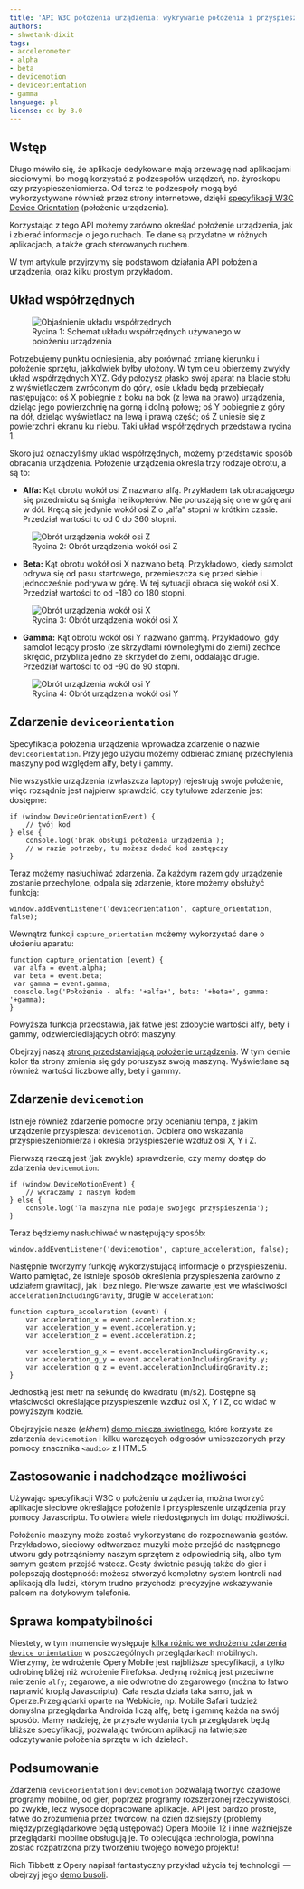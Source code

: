 ```yaml
---
title: 'API W3C położenia urządzenia: wykrywanie położenia i przyspieszenia'
authors:
- shwetank-dixit
tags:
- accelerometer
- alpha
- beta
- devicemotion
- deviceorientation
- gamma
language: pl
license: cc-by-3.0
---
```


## Wstęp

Długo mówiło się, że aplikacje dedykowane mają przewagę nad aplikacjami sieciowymi, bo mogą korzystać z podzespołów urządzeń, np. żyroskopu czy przyspieszeniomierza. Od teraz te podzespoły mogą być wykorzystywane również przez strony internetowe, dzięki [specyfikacji W3C Device Orientation][1] (położenie urządzenia).

[1]: http://dev.w3.org/geo/api/spec-source-orientation.html

Korzystając z tego API możemy zarówno określać położenie urządzenia, jak i zbierać informacje o jego ruchach. Te dane są przydatne w różnych aplikacjach, a także grach sterowanych ruchem.

W tym artykule przyjrzymy się podstawom działania API położenia urządzenia, oraz kilku prostym przykładom.

## Układ współrzędnych

<figure id="figure-1">
	<img src="/articles/w3c-device-orientation-api/device-axes.png" alt="Objaśnienie układu współrzędnych">
	<figcaption markdown="span">Rycina 1: Schemat układu współrzędnych używanego w położeniu urządzenia</figcaption>
</figure>

Potrzebujemy punktu odniesienia, aby porównać zmianę kierunku i położenie sprzętu, jakkolwiek byłby ułożony. W tym celu obierzemy zwykły układ współrzędnych XYZ. Gdy położysz płasko swój aparat na blacie stołu z wyświetlaczem zwróconym do góry, osie układu będą przebiegały następująco: oś X pobiegnie z boku na bok (z lewa na prawo) urządzenia, dzieląc jego powierzchnię na górną i dolną połowę; oś Y pobiegnie z góry na dół, dzieląc wyświetlacz na lewą i prawą część; oś Z uniesie się z powierzchni ekranu ku niebu. Taki układ współrzędnych przedstawia rycina 1.

Skoro już oznaczyliśmy układ współrzędnych, możemy przedstawić sposób obracania urządzenia. Położenie urządzenia określa trzy rodzaje obrotu, a są to:

- **Alfa:** Kąt obrotu wokół osi Z nazwano alfą. Przykładem tak obracającego się przedmiotu są śmigła helikopterów. Nie poruszają się one w górę ani w dół. Kręcą się jedynie wokół osi Z o „alfa” stopni w krótkim czasie. Przedział wartości to od 0 do 360 stopni.

<figure id="figure-2">
	<img src="/articles/w3c-device-orientation-api/device-alpha.png" alt="Obrót urządzenia wokół osi Z">
	<figcaption markdown="span">Rycina 2: Obrót urządzenia wokół osi Z</figcaption>
</figure>

- **Beta:** Kąt obrotu wokół osi X nazwano betą. Przykładowo, kiedy samolot odrywa się od pasu startowego, przemieszcza się przed siebie i jednocześnie podrywa w górę. W tej sytuacji obraca się wokół osi X. Przedział wartości to od -180 do 180 stopni.

<figure id="figure-3">
	<img src="/articles/w3c-device-orientation-api/device-beta.png" alt="Obrót urządzenia wokół osi X">
	<figcaption markdown="span">Rycina 3: Obrót urządzenia wokół osi X</figcaption>
</figure>

- **Gamma:** Kąt obrotu wokół osi Y nazwano gammą. Przykładowo, gdy samolot lecący prosto (ze skrzydłami równoległymi do ziemi) zechce skręcić, przybliża jedno ze skrzydeł do ziemi, oddalając drugie. Przedział wartości to od -90 do 90 stopni.

<figure id="figure-4">
	<img src="/articles/w3c-device-orientation-api/device-gamma.png" alt="Obrót urządzenia wokół osi Y">
	<figcaption markdown="span">Rycina 4: Obrót urządzenia wokół osi Y</figcaption>
</figure>

## Zdarzenie `deviceorientation`

Specyfikacja położenia urządzenia wprowadza zdarzenie o nazwie `deviceorientation`. Przy jego użyciu możemy odbierać zmianę przechylenia maszyny pod względem alfy, bety i gammy.

Nie wszystkie urządzenia (zwłaszcza laptopy) rejestrują swoje położenie, więc rozsądnie jest najpierw sprawdzić, czy tytułowe zdarzenie jest dostępne:

	if (window.DeviceOrientationEvent) {
		// twój kod
	} else {
		console.log('brak obsługi położenia urządzenia');
		// w razie potrzeby, tu możesz dodać kod zastępczy
	}

Teraz możemy nasłuchiwać zdarzenia. Za każdym razem gdy urządzenie zostanie przechylone, odpala się zdarzenie, które możemy obsłużyć funkcją:

	window.addEventListener('deviceorientation', capture_orientation, false);

Wewnątrz funkcji `capture_orientation` możemy wykorzystać dane o ułożeniu aparatu:

	function capture_orientation (event) {
	 var alfa = event.alpha;
	 var beta = event.beta;
	 var gamma = event.gamma;
	 console.log('Położenie - alfa: '+alfa+', beta: '+beta+', gamma: '+gamma);
	}

Powyższa funkcja przedstawia, jak łatwe jest zdobycie wartości alfy, bety i gammy, odzwierciedlających obrót maszyny.

Obejrzyj naszą [stronę przedstawiającą położenie urządzenia][6]. W tym demie kolor tła strony zmienia się gdy poruszysz swoją maszyną. Wyświetlane są również wartości liczbowe alfy, bety i gammy.

[6]: /articles/w3c-device-orientation-api/dodemo.htm

## Zdarzenie `devicemotion`

Istnieje również zdarzenie pomocne przy ocenianiu tempa, z jakim urządzenie przyspiesza: `devicemotion`. Odbiera ono wskazania przyspieszeniomierza i określa przyspieszenie wzdłuż osi X, Y i Z.

Pierwszą rzeczą jest (jak zwykle) sprawdzenie, czy mamy dostęp do zdarzenia `devicemotion`:

	if (window.DeviceMotionEvent) {
		// wkraczamy z naszym kodem
	} else {
		console.log('Ta maszyna nie podaje swojego przyspieszenia');
	}

Teraz będziemy nasłuchiwać w następujący sposób:

	window.addEventListener('devicemotion', capture_acceleration, false);

Następnie tworzymy funkcję wykorzystującą informacje o przyspieszeniu. Warto pamiętać, że istnieje sposób określenia przyspieszenia zarówno z udziałem grawitacji, jak i bez niego. Pierwsze zawarte jest we właściwości `accelerationIncludingGravity`, drugie w `acceleration`:

	function capture_acceleration (event) {
		var acceleration_x = event.acceleration.x;
		var acceleration_y = event.acceleration.y;
		var acceleration_z = event.acceleration.z;

		var acceleration_g_x = event.accelerationIncludingGravity.x;
		var acceleration_g_y = event.accelerationIncludingGravity.y;
		var acceleration_g_z = event.accelerationIncludingGravity.z;
	}

Jednostką jest metr na sekundę do kwadratu (m/s2). Dostępne są właściwości określające przyspieszenie wzdłuż osi X, Y i Z, co widać w powyższym kodzie.

Obejrzyjcie nasze (*ekhem*) [demo miecza świetlnego][7], które korzysta ze zdarzenia `devicemotion` i kilku warczących odgłosów umieszczonych przy pomocy znacznika `<audio>` z HTML5.

[7]: /articles/w3c-device-orientation-api/laser-sword-demo.htm

## Zastosowanie i nadchodzące możliwości

Używając specyfikacji W3C o położeniu urządzenia, można tworzyć aplikacje sieciowe określające położenie i przyspieszenie urządzenia przy pomocy Javascriptu. To otwiera wiele niedostępnych im dotąd możliwości.

Położenie maszyny może zostać wykorzystane do rozpoznawania gestów. Przykładowo, sieciowy odtwarzacz muzyki może przejść do następnego utworu gdy potrząśniemy naszym sprzętem z odpowiednią siłą, albo tym samym gestem przejść wstecz. Gesty świetnie pasują także do gier i polepszają dostępność: możesz stworzyć kompletny system kontroli nad aplikacją dla ludzi, którym trudno przychodzi precyzyjne wskazywanie palcem na dotykowym telefonie.

## Sprawa kompatybilności

Niestety, w tym momencie występuje [kilka różnic we wdrożeniu zdarzenia `device orientation`][8] w poszczególnych przeglądarkach mobilnych. Wierzymy, że wdrożenie Opery Mobile jest najbliższe specyfikacji, a tylko odrobinę bliżej niż wdrożenie Firefoksa. Jedyną różnicą jest przeciwne mierzenie `alfy`; zegarowe, a nie odwrotne do zegarowego (można to łatwo naprawić kroplą Javascriptu). Cała reszta działa taka samo, jak w Operze.Przeglądarki oparte na Webkicie, np. Mobile Safari tudzież domyślna przeglądarka Androida liczą alfę, betę i gammę każda na swój sposób. Mamy nadzieję, że przyszłe wydania tych przeglądarek będą bliższe specyfikacji, pozwalając twórcom aplikacji na łatwiejsze odczytywanie położenia sprzętu w ich dziełach.

[8]: http://lists.w3.org/Archives/Public/public-geolocation/2012Jun/0000.html

## Podsumowanie

Zdarzenia `deviceorientation` i `devicemotion` pozwalają tworzyć czadowe programy mobilne, od gier, poprzez programy rozszerzonej rzeczywistości, po zwykłe, lecz wysoce dopracowane aplikacje. API jest bardzo proste, łatwe do zrozumienia przez twórców, na dzień dzisiejszy (problemy międzyprzeglądarkowe będą ustępować) Opera Mobile 12 i inne ważniejsze przeglądarki mobilne obsługują je. To obiecująca technologia, powinna zostać rozpatrzona przy tworzeniu twojego nowego projektu!

Rich Tibbett z Opery napisał fantastyczny przykład użycia tej technologii — obejrzyj jego [demo busoli][9].

[9]: http://people.opera.com/richt/release/demos/orientation/marinecompass/
